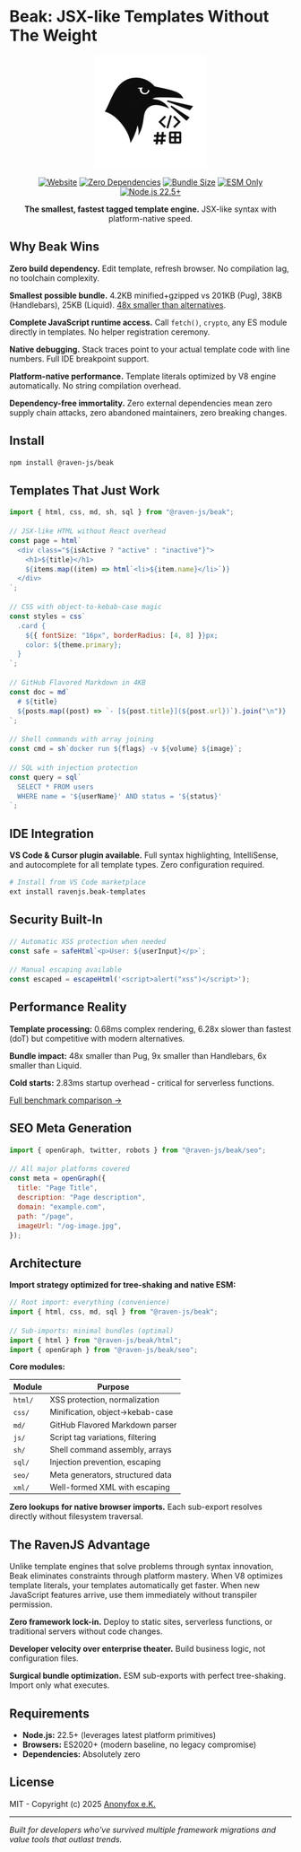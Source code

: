 # Beak: JSX-like Templates Without The Weight

<div align="center">

<img src="../../media/raven-logo-beak.webp" alt="Beak Logo" width="200" height="200" />

[![Website](https://img.shields.io/badge/ravenjs.dev-000000?style=flat&logo=firefox&logoColor=white)](https://ravenjs.dev)
[![Zero Dependencies](https://img.shields.io/badge/Zero-Dependencies-brightgreen.svg)](https://github.com/Anonyfox/ravenjs)
[![Bundle Size](https://img.shields.io/badge/Bundle-4.2KB-blue.svg)](https://github.com/Anonyfox/ravenjs)
[![ESM Only](https://img.shields.io/badge/ESM-Only-purple.svg)](https://nodejs.org/api/esm.html)
[![Node.js 22.5+](https://img.shields.io/badge/Node.js-22.5+-green.svg)](https://nodejs.org/)

**The smallest, fastest tagged template engine.** JSX-like syntax with platform-native speed.

</div>

## Why Beak Wins

**Zero build dependency.** Edit template, refresh browser. No compilation lag, no toolchain complexity.

**Smallest possible bundle.** 4.2KB minified+gzipped vs 201KB (Pug), 38KB (Handlebars), 25KB (Liquid). [48x smaller than alternatives](../../examples/renderer-benchmark).

**Complete JavaScript runtime access.** Call `fetch()`, `crypto`, any ES module directly in templates. No helper registration ceremony.

**Native debugging.** Stack traces point to your actual template code with line numbers. Full IDE breakpoint support.

**Platform-native performance.** Template literals optimized by V8 engine automatically. No string compilation overhead.

**Dependency-free immortality.** Zero external dependencies mean zero supply chain attacks, zero abandoned maintainers, zero breaking changes.

## Install

```bash
npm install @raven-js/beak
```

## Templates That Just Work

```javascript
import { html, css, md, sh, sql } from "@raven-js/beak";

// JSX-like HTML without React overhead
const page = html`
  <div class="${isActive ? "active" : "inactive"}">
    <h1>${title}</h1>
    ${items.map((item) => html`<li>${item.name}</li>`)}
  </div>
`;

// CSS with object-to-kebab-case magic
const styles = css`
  .card {
    ${{ fontSize: "16px", borderRadius: [4, 8] }}px;
    color: ${theme.primary};
  }
`;

// GitHub Flavored Markdown in 4KB
const doc = md`
  # ${title}
  ${posts.map((post) => `- [${post.title}](${post.url})`).join("\n")}
`;

// Shell commands with array joining
const cmd = sh`docker run ${flags} -v ${volume} ${image}`;

// SQL with injection protection
const query = sql`
  SELECT * FROM users
  WHERE name = '${userName}' AND status = '${status}'
`;
```

## IDE Integration

**VS Code & Cursor plugin available.** Full syntax highlighting, IntelliSense, and autocomplete for all template types. Zero configuration required.

```bash
# Install from VS Code marketplace
ext install ravenjs.beak-templates
```

## Security Built-In

```javascript
// Automatic XSS protection when needed
const safe = safeHtml`<p>User: ${userInput}</p>`;

// Manual escaping available
const escaped = escapeHtml('<script>alert("xss")</script>');
```

## Performance Reality

**Template processing:** 0.68ms complex rendering, 6.28x slower than fastest (doT) but competitive with modern alternatives.

**Bundle impact:** 48x smaller than Pug, 9x smaller than Handlebars, 6x smaller than Liquid.

**Cold starts:** 2.83ms startup overhead - critical for serverless functions.

[Full benchmark comparison →](../../examples/renderer-benchmark/BENCHMARK.md)

## SEO Meta Generation

```javascript
import { openGraph, twitter, robots } from "@raven-js/beak/seo";

// All major platforms covered
const meta = openGraph({
  title: "Page Title",
  description: "Page description",
  domain: "example.com",
  path: "/page",
  imageUrl: "/og-image.jpg",
});
```

## Architecture

**Import strategy optimized for tree-shaking and native ESM:**

```javascript
// Root import: everything (convenience)
import { html, css, md, sql } from "@raven-js/beak";

// Sub-imports: minimal bundles (optimal)
import { html } from "@raven-js/beak/html";
import { openGraph } from "@raven-js/beak/seo";
```

**Core modules:**

| Module  | Purpose                          |
| ------- | -------------------------------- |
| `html/` | XSS protection, normalization    |
| `css/`  | Minification, object→kebab-case  |
| `md/`   | GitHub Flavored Markdown parser  |
| `js/`   | Script tag variations, filtering |
| `sh/`   | Shell command assembly, arrays   |
| `sql/`  | Injection prevention, escaping   |
| `seo/`  | Meta generators, structured data |
| `xml/`  | Well-formed XML with escaping    |

**Zero lookups for native browser imports.** Each sub-export resolves directly without filesystem traversal.

## The RavenJS Advantage

Unlike template engines that solve problems through syntax innovation, Beak eliminates constraints through platform mastery. When V8 optimizes template literals, your templates automatically get faster. When new JavaScript features arrive, use them immediately without transpiler permission.

**Zero framework lock-in.** Deploy to static sites, serverless functions, or traditional servers without code changes.

**Developer velocity over enterprise theater.** Build business logic, not configuration files.

**Surgical bundle optimization.** ESM sub-exports with perfect tree-shaking. Import only what executes.

## Requirements

- **Node.js:** 22.5+ (leverages latest platform primitives)
- **Browsers:** ES2020+ (modern baseline, no legacy compromise)
- **Dependencies:** Absolutely zero

## License

MIT - Copyright (c) 2025 [Anonyfox e.K.](https://anonyfox.com)

---

_Built for developers who've survived multiple framework migrations and value tools that outlast trends._
